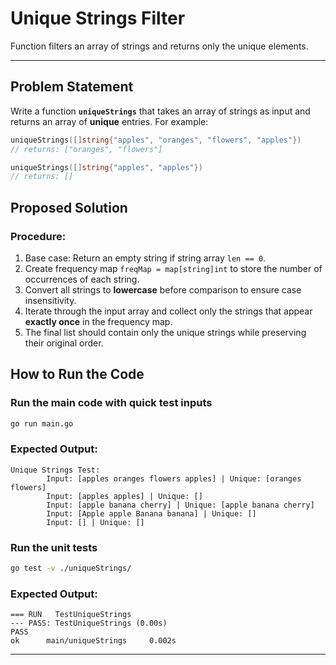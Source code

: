 # Unique Strings Filter

Function filters an array of strings and returns only the unique elements.

---

## Problem Statement

Write a function **`uniqueStrings`** that takes an array of strings as input and returns an array of **unique** entries.
For example:

```go
uniqueStrings([]string{"apples", "oranges", "flowers", "apples"})
// returns: ["oranges", "flowers"]

uniqueStrings([]string{"apples", "apples"})
// returns: []
```

## Proposed Solution

### **Procedure:**

1. Base case: Return an empty string if string array `len == 0`.
2. Create frequency map `freqMap = map[string]int` to store the number of occurrences of each string.
3. Convert all strings to **lowercase** before comparison to ensure case insensitivity.
4. Iterate through the input array and collect only the strings that appear **exactly once** in the frequency map.
5. The final list should contain only the unique strings while preserving their original order.

## How to Run the Code

### Run the main code with quick test inputs

```sh
go run main.go
```

### Expected Output:

```
Unique Strings Test:
        Input: [apples oranges flowers apples] | Unique: [oranges flowers]
        Input: [apples apples] | Unique: []
        Input: [apple banana cherry] | Unique: [apple banana cherry]
        Input: [Apple apple Banana banana] | Unique: []
        Input: [] | Unique: []
```

### Run the unit tests

```sh
go test -v ./uniqueStrings/
```

### Expected Output:

```
=== RUN   TestUniqueStrings
--- PASS: TestUniqueStrings (0.00s)
PASS
ok      main/uniqueStrings     0.002s
```

---
